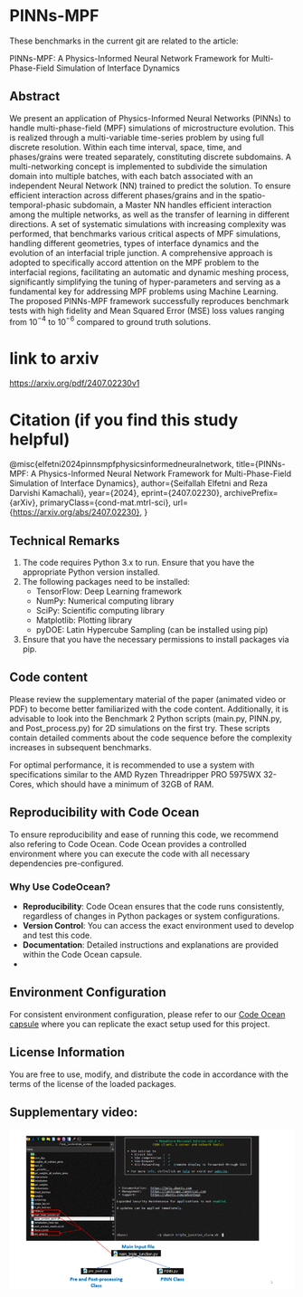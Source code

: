 # PINNs-MPF
These benchmarks in the current git are related to the article: 

PINNs-MPF: A Physics-Informed Neural Network Framework for Multi-Phase-Field Simulation of Interface Dynamics

## Abstract
We present an application of Physics-Informed Neural Networks (PINNs) to handle multi-phase-field (MPF) simulations of microstructure evolution.
This is realized through a multi-variable time-series problem by using full discrete resolution. 
Within each time interval, space, time, and phases/grains were treated separately, constituting discrete subdomains. 
A multi-networking concept is implemented to subdivide the simulation domain into multiple batches, with each batch associated with an independent Neural Network (NN) trained to predict the solution. 
To ensure efficient interaction across different phases/grains and in the spatio-temporal-phasic subdomain, a Master NN handles efficient interaction among the multiple networks, as well as the transfer of learning in different directions. 
A set of systematic simulations with increasing complexity was performed, that benchmarks various critical aspects of MPF simulations, handling different geometries, types of interface dynamics and the evolution of an interfacial triple junction.
A comprehensive approach is adopted to specifically accord attention on the MPF problem to the interfacial regions, facilitating an automatic and dynamic meshing process, significantly simplifying the tuning of  hyper-parameters and serving as a fundamental key for addressing MPF problems using Machine Learning.
The proposed PINNs-MPF framework successfully reproduces benchmark tests with high fidelity and Mean Squared Error (MSE) loss values ranging from 10$^{-4}$ to 10$^{-6}$ compared to ground truth solutions. 



# link to arxiv 
https://arxiv.org/pdf/2407.02230v1

# Citation (if you find this study helpful)
@misc{elfetni2024pinnsmpfphysicsinformedneuralnetwork,
      title={PINNs-MPF: A Physics-Informed Neural Network Framework for Multi-Phase-Field Simulation of Interface Dynamics}, 
      author={Seifallah Elfetni and Reza Darvishi Kamachali},
      year={2024},
      eprint={2407.02230},
      archivePrefix={arXiv},
      primaryClass={cond-mat.mtrl-sci},
      url={https://arxiv.org/abs/2407.02230}, 
}

## Technical Remarks
 1. The code requires Python 3.x to run. Ensure that you have the appropriate Python version installed.
 2. The following packages need to be installed:
    - TensorFlow: Deep Learning framework
    - NumPy: Numerical computing library
    - SciPy: Scientific computing library
    - Matplotlib: Plotting library
    - pyDOE: Latin Hypercube Sampling (can be installed using pip)
 3. Ensure that you have the necessary permissions to install packages via pip.

## Code content
Please review the supplementary material of the paper (animated video or PDF) to become better familiarized with the code content. Additionally, it is advisable to look into the Benchmark 2 Python scripts (main.py, PINN.py, and Post_process.py) for 2D simulations on the first try. These scripts contain detailed comments about the code sequence before the complexity increases in subsequent benchmarks.

 For optimal performance, it is recommended to use a system with specifications similar to the AMD Ryzen Threadripper PRO 5975WX 32-Cores, which should have a minimum of 32GB of RAM.

## Reproducibility with Code Ocean
To ensure reproducibility and ease of running this code, we recommend also refering to Code Ocean.
Code Ocean provides a controlled environment where you can execute the code with all necessary dependencies pre-configured.

### Why Use CodeOcean?
- **Reproducibility**: Code Ocean ensures that the code runs consistently, regardless of changes in Python packages or system configurations.
- **Version Control**: You can access the exact environment used to develop and test this code.
- **Documentation**: Detailed instructions and explanations are provided within the Code Ocean capsule.
- 
## Environment Configuration
For consistent environment configuration, please refer to our [Code Ocean capsule](https://codeocean.com/capsule/9138079/tree/v1) where you can replicate the exact setup used for this project.

## License Information
 You are free to use, modify, and distribute the code in accordance with the terms of the license of the loaded packages.

## Supplementary video:
![](https://github.com/SFETNI/PINNs_MPF/blob/Main/Supplementary/Intro_Framework.gif)


